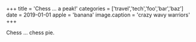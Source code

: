 +++
title = 'Chess ... a peak!'
categories = ['travel','tech','foo','bar','baz']
date = 2019-01-01
apple = 'banana'
image.caption = 'crazy wavy warriors'
+++

Chess ... chess pie.
